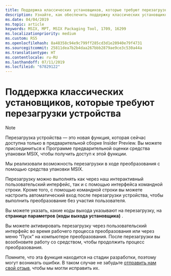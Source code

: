 ```yaml
---
title: Поддержка классических установщиков, которые требуют перезагрузки устройства
description: Узнайте, как обеспечить поддержку классических установщиков, которые требуют перезагрузки устройства.
ms.date: 04/04/2019
ms.topic: article
keywords: MSIX, MPT, MSIX Packaging Tool, 1709, 16299
ms.localizationpriority: medium
ms.custom: RS5
ms.openlocfilehash: 8a48358c94e9c799ff285cd3d1e20940e79f4731
ms.sourcegitcommit: 25811dea7b2b4daa267bbb2879ae9ce3c530a44a
ms.translationtype: HT
ms.contentlocale: ru-RU
ms.lasthandoff: 07/11/2019
ms.locfileid: "67829122"
---
```

# <a name="support-for-desktop-installers-that-require-device-restart"></a>Поддержка классических установщиков, которые требуют перезагрузки устройства

 > [!NOTE] 
 > Перезагрузка устройства — это новая функция, которая сейчас доступна только в предварительной сборке Insider Preview.
 > Вы можете присоединиться к Программе предварительной оценки средства упаковки MSIX, чтобы получить доступ к этой функции.

Мы реализовали возможность перезагрузки в ходе преобразования с помощью средства упаковки MSIX. 

Перезагрузку можно выполнять как через наш интерактивный пользовательский интерфейс, так и с помощью интерфейса командной строки. Кроме того, с помощью командной строки вы можете настроить автоматический вход после перезагрузки устройства, чтобы выполнить преобразование без участия пользователя. 

Вы можете указать, какие коды выхода указывают на перезагрузку, на **странице параметров (коды выхода установщика)** . 

Вы можете активировать перезагрузку через пользовательский интерфейс во время рабочего процесса преобразования или через меню "Пуск" на компьютере преобразования. После перезагрузки вы возобновите работу со средством, чтобы продолжить процесс преобразования.

Помните, что эта функция находится на стадии разработки, поэтому могут возникать ошибки. В таком случае не забудьте [отправить нам свой отзыв](https://docs.microsoft.com/en-us/windows/msix/packaging-tool/insider-program#share-your-feedback), чтобы мы могли исправить их.

